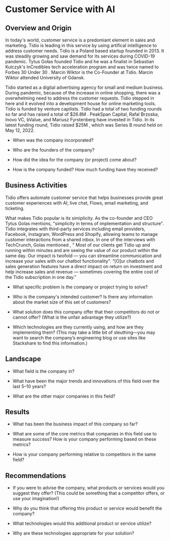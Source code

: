 # Customer Service with AI

## Overview and Origin

In today's world, customer service is a predomiant element in sales and marketing. Tidio is leading in this service by using artifical intelligence to address customer needs. Tidio is a Poland based startup founded in 2013. It was steadily growing and saw demand for its services during COVID-19 pandemic. Tytus Gołas founded Tidio and he was a  finalist in Sebastian Kulczyk's InCredibles tech acceleration program and was twice named to Forbes 30 Under 30 . Marcin Wiktor is the Co-Founder at Tidio. Marcin Wiktor attended University of Gdansk.

Tidio started as a digital advertising agency for small and medium business. During pandemic, because of the increase in online shopping, there was a overwhelming need to address the customer requests. Tidio stepped in here and it evolved into a development house for online marketing tools.
Tidio is funded by venture capilists. Tidio had a total of two funding rounds so far and has raised a total of $26.8M .  PeakSpan Capital, Rafal Brzoska, Inovo VC, bValue, and Mariusz Fyrstenberg have invested in Tidio. In its latest funding round, Tidio raised $25M , which was Series B round held on May 12, 2022.

* When was the company incorporated?

* Who are the founders of the company?

* How did the idea for the company (or project) come about?

* How is the company funded? How much funding have they received?

## Business Activities

Tidio offers automate customer service that helps businesses provide great customer experiences with AI, live chat, Flows, email marketing, and ticketing.

What makes Tidio popular is its simiplicity. As the co-founder and CEO Tytus Golas mentions, "simplicity in terms of implementation and structure". 
Tidio integrates with third-party services including email providers, Facebook, Instagram, WordPress and Shopify, allowing teams to manage customer interactions from a shared inbox.
In one of the interviews with TechCrunch, Golas mentioned , "
Most of our clients get Tidio up and running within minutes and are seeing the value of our product within the same day. Our impact is twofold — you can streamline communication and increase your sales with our chatbot functionality".
“[O]ur chatbots and sales generation features have a direct impact on return on investment and help increase sales and revenue — sometimes covering the entire cost of the Tidio subscription in one day.”

* What specific problem is the company or project trying to solve?

* Who is the company's intended customer? Is there any information about the market size of this set of customers?

* What solution does this company offer that their competitors do not or cannot offer? (What is the unfair advantage they utilize?)

* Which technologies are they currently using, and how are they implementing them? (This may take a little bit of sleuthing&mdash;you may want to search the company’s engineering blog or use sites like Stackshare to find this information.)

## Landscape

* What field is the company in?

* What have been the major trends and innovations of this field over the last 5&ndash;10 years?

* What are the other major companies in this field?

## Results

* What has been the business impact of this company so far?

* What are some of the core metrics that companies in this field use to measure success? How is your company performing based on these metrics?

* How is your company performing relative to competitors in the same field?

## Recommendations

* If you were to advise the company, what products or services would you suggest they offer? (This could be something that a competitor offers, or use your imagination!)

* Why do you think that offering this product or service would benefit the company?

* What technologies would this additional product or service utilize?

* Why are these technologies appropriate for your solution?